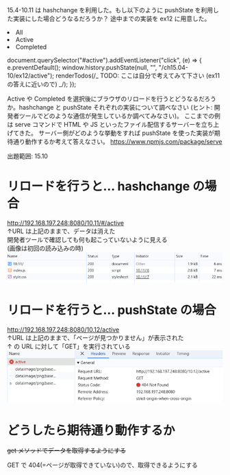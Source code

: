 15.4-10.11 は hashchange を利用した。もし以下のように pushState を利用した実装にした場合どうなるだろうか？ 途中までの実装を ex12 に用意した。

<footer>
  <li><a id="all">All</a></li>
  <li><a id="active">Active</a></li>
  <li><a id="completed">Completed</a></li>
</footer>

document.querySelector("#active").addEventListener("click", (e) => {
e.preventDefault();
window.history.pushState(null, "", "/ch15.04-10/ex12/active");
renderTodos(/_ TODO: ここは自分で考えてみて下さい (ex11 の答えに近いので) _/);
});

Active や Completed を選択後にブラウザのリロードを行うとどうなるだろうか。hashchange と pushState それぞれの実装について調べなさい
(ヒント: 開発者ツールでどのような通信が発生しているか調べてみなさい)。
ここまでの例は serve コマンドで HTML や JS といったファイル配信するサーバーを立ち上げてきた。
サーバー側がどのような挙動をすれば pushState を使った実装が期待通り動作するか考えて答えなさい。
https://www.npmjs.com/package/serve

出題範囲: 15.10

# リロードを行うと… hashchange の場合

http://192.168.197.248:8080/10.11/#/active  
↑URL は上記のままで、データは消えた  
開発者ツールで確認しても何も起こっていないように見える  
(画像は初回の読み込みの時)
![alt text](image.png)

# リロードを行うと… pushState の場合

http://192.168.197.248:8080/10.12/active  
↑URL は上記のままで、「ページが見つかりません」が表示された  
↑ の URL に対して「GET」を実行されている
![alt text](image-1.png)

# どうしたら期待通り動作するか

~~get メソッドでデータを取得するようにする~~

GET で 404(=ページが取得できていない)ので、取得できるようにする
